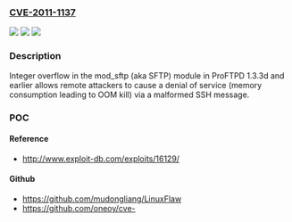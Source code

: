 ### [CVE-2011-1137](https://cve.mitre.org/cgi-bin/cvename.cgi?name=CVE-2011-1137)
![](https://img.shields.io/static/v1?label=Product&message=n%2Fa&color=blue)
![](https://img.shields.io/static/v1?label=Version&message=n%2Fa&color=blue)
![](https://img.shields.io/static/v1?label=Vulnerability&message=n%2Fa&color=brighgreen)

### Description

Integer overflow in the mod_sftp (aka SFTP) module in ProFTPD 1.3.3d and earlier allows remote attackers to cause a denial of service (memory consumption leading to OOM kill) via a malformed SSH message.

### POC

#### Reference
- http://www.exploit-db.com/exploits/16129/

#### Github
- https://github.com/mudongliang/LinuxFlaw
- https://github.com/oneoy/cve-

